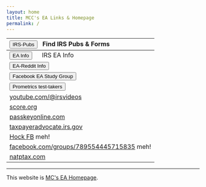 ```yaml
---
layout: home
title: MCC's EA Links & Homepage
permalink: /
---
```


<script>
function button1() { window.open("https://www.irs.gov/tax-professionals/enrolled-agents"); }
function button2() { window.open("https://www.irs.gov/forms-instructions"); }
function button3() { window.open("https://www.reddit.com/r/enrolledagent/"); }
function button4() { window.open("https://www.facebook.com/groups/eastudygroup"); }
function button5() { window.open("https://www.prometric.com/test-takers/search/irs"); }
</script>


| <button onclick="button2()">IRS-Pubs</button> &nbsp; Find IRS Pubs & Forms|
|:-|
| <button onclick="button1()">EA Info</button> &nbsp;&nbsp;&nbsp;&nbsp;&nbsp;IRS EA Info |
| <button onclick="button3()">EA-Reddit Info</button> |
| <button onclick="button4()">Facebook EA Study Group</button> |
| <button onclick="button5()">Prometrics test-takers</button> |
| [youtube.com/@irsvideos](https://www.youtube.com/@irsvideos) |
| [score.org](https://www.score.org) |
| [passkeyonline.com](https://passkeyonline.com) |
| [taxpayeradvocate.irs.gov](https://www.taxpayeradvocate.irs.gov/) |
| [Hock FB](https://www.facebook.com/groups/789554445715835/user/100064721014975/) meh! |
| [facebook.com/groups/789554445715835](https://www.facebook.com/groups/789554445715835) meh! |
| [natptax.com](https://blog.natptax.com/article?articleId=6IvWK0askHrRjWvN7BP7oC) |

---

This website is [MC's EA Homepage](https://mcc-us.github.io/ea/).